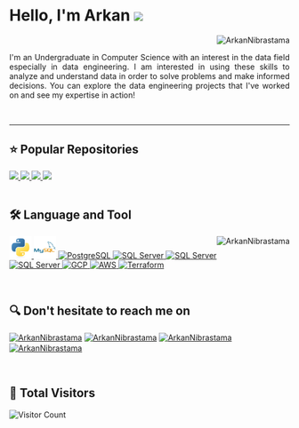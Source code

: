 # Hello, I'm Arkan <img src="https://github.com/TheDudeThatCode/TheDudeThatCode/blob/master/Assets/Hi.gif" width="30px">

<p>&nbsp;<img align="right" src="https://github-readme-stats-sigma-five.vercel.app/api?username=ArkanNibrastama&show_icons=true&locale=en&theme=tokyonight" alt="ArkanNibrastama" /></p>

<p align="justify">I'm an Undergraduate in Computer Science with an interest in the data field especially in data engineering. I am interested in using these skills to analyze and understand data in order to solve problems and make informed decisions. You can explore the data engineering projects that I've worked on and see my expertise in action!</p>

<br>
<hr>

 ## ⭐ Popular Repositories
<a href="https://github.com/ArkanNibrastama/arkan-cloud-data-engineering-projects" target="_blank">
 <img src="https://github-readme-stats-sigma-five.vercel.app/api/pin/?username=ArkanNibrastama&repo=arkan-cloud-data-engineering-projects&theme=tokyonight" />
</a>
<a href="https://github.com/ArkanNibrastama/spotify-data-pipeline" target="_blank">
 <img src="https://github-readme-stats-sigma-five.vercel.app/api/pin/?username=ArkanNibrastama&repo=spotify-data-pipeline&theme=tokyonight" />
</a>
<a href="https://github.com/ArkanNibrastama/cloud-data-infrastructure" target="_blank">
 <img src="https://github-readme-stats-sigma-five.vercel.app/api/pin/?username=ArkanNibrastama&repo=cloud-data-infrastructure&theme=tokyonight" />
</a>
<a href="https://github.com/ArkanNibrastama/weather-analytics" target="_blank">
 <img src="https://github-readme-stats-sigma-five.vercel.app/api/pin/?username=ArkanNibrastama&repo=weather-analytics&theme=tokyonight" />
</a>
<br>
<br>

## 🛠️ Language and Tool
<p><img align="right" src="https://github-readme-stats.vercel.app/api/top-langs/?username=ArkanNibrastama&layout=donut&theme=tokyonight" alt="ArkanNibrastama"/></p>

<p align="left">
<a href="https://www.python.org" target="_blank" rel="noreferrer"> <img src="https://raw.githubusercontent.com/devicons/devicon/master/icons/python/python-original.svg" alt="python" width="40" height="40"/> </a>
<a href="https://www.mysql.com/" target="_blank" rel="noreferrer"> <img src="https://raw.githubusercontent.com/devicons/devicon/master/icons/mysql/mysql-original-wordmark.svg" alt="MySQL" width="40" height="40"/> </a>
<a href="https://www.postgresql.org/" target="_blank" rel="noreferrer"> <img src="https://www.vectorlogo.zone/logos/postgresql/postgresql-icon.svg" alt="PostgreSQL" width="40" height="40"/> </a>
<a href="https://www.microsoft.com/en-us/sql-server/sql-server-downloads" target="_blank" rel="noreferrer"> <img src="https://www.svgrepo.com/show/303229/microsoft-sql-server-logo.svg" alt="SQL Server" width="40" height="40"/> </a>
<a href="https://beam.apache.org/" target="_blank" rel="noreferrer"> <img src="https://www.vectorlogo.zone/logos/apache_beam/apache_beam-icon.svg" alt="SQL Server" width="40" height="40"/> </a>
<a href="https://spark.apache.org/" target="_blank" rel="noreferrer"> <img src="https://www.vectorlogo.zone/logos/apache_spark/apache_spark-icon.svg" alt="SQL Server" width="40" height="40"/> </a>
<a href="https://cloud.google.com/" target="_blank" rel="noreferrer"> <img src="https://www.vectorlogo.zone/logos/google_cloud/google_cloud-icon.svg" alt="GCP" width="40" height="40"/> </a>
<a href="https://aws.amazon.com/" target="_blank" rel="noreferrer"> <img src="https://www.vectorlogo.zone/logos/amazon_aws/amazon_aws-icon.svg" alt="AWS" width="40" height="40"/> </a>
<a href="https://www.terraform.io/" target="_blank" rel="noreferrer"> <img src="https://www.vectorlogo.zone/logos/terraformio/terraformio-icon.svg" alt="Terraform" width="40" height="40"/> </a>
</p>
<br>

## 🔍 Don't hesitate to reach me on
<p align="left">
<a href="mailto:arkan6040nibrastama@gmail.com?subject=Helo Arkan!&body=Hello Arkan! my name is ..." target="blank"><img align="center" src="https://www.vectorlogo.zone/logos/gmail/gmail-icon.svg" alt="ArkanNibrastama" height="30" width="40" /></a>
<a href="https://www.linkedin.com/in/muhammad-arkan-nibrastama/" target="blank"><img align="center" src="https://raw.githubusercontent.com/rahuldkjain/github-profile-readme-generator/master/src/images/icons/Social/linked-in-alt.svg" alt="ArkanNibrastama" height="30" width="40" /></a>
<a href="https://www.kaggle.com/markannibrastama" target="blank"><img align="center" src="https://raw.githubusercontent.com/rahuldkjain/github-profile-readme-generator/master/src/images/icons/Social/kaggle.svg" alt="ArkanNibrastama" height="30" width="40" /></a>
<a href="https://www.hackerrank.com/aa7112237" target="blank"><img align="center" src="https://raw.githubusercontent.com/rahuldkjain/github-profile-readme-generator/master/src/images/icons/Social/hackerrank.svg" alt="ArkanNibrastama" height="30" width="40" /></a>
</p>
<br>

## 👀 Total Visitors
![Visitor Count](https://profile-counter.glitch.me/{ArkanNibrastama}/count.svg)

